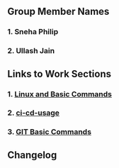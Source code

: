 ## Group Member Names

### 1. Sneha Philip
### 2. Ullash Jain


## Links to Work Sections 

### 1. [Linux and Basic Commands](https://github.com/Snehaphilip989/miniproject1/blob/master/linux.md)

### 2. [ci-cd-usage](https://github.com/Snehaphilip989/miniproject1/blob/master/ci-cd-usage.md) 

### 3. [GIT Basic Commands](https://github.com/Snehaphilip989/miniproject1/blob/master/GIT_BasicCommands.md)

## Changelog
